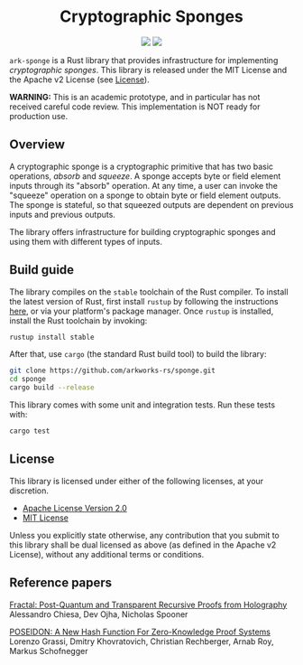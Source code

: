 <h1 align="center">Cryptographic Sponges</h1>

<p align="center">
    <a href="https://github.com/arkworks-rs/sponge/blob/master/LICENSE-APACHE">
        <img src="https://img.shields.io/badge/license-APACHE-blue.svg"></a>
    <a href="https://github.com/arkworks-rs/sponge/blob/master/LICENSE-MIT">
        <img src="https://img.shields.io/badge/license-MIT-blue.svg"></a>
</p>

`ark-sponge` is a Rust library that provides infrastructure for implementing *cryptographic sponges*. This library is released under the MIT License and the Apache v2 License (see [License](#license)).

**WARNING:** This is an academic prototype, and in particular has not received careful code review.
This implementation is NOT ready for production use.

## Overview

A cryptographic sponge is a cryptographic primitive that has two basic operations, *absorb* and *squeeze*. A sponge
accepts byte or field element inputs through its "absorb" operation. At any time, a user can invoke the "squeeze" operation on a sponge to obtain byte or field
element outputs. The sponge is stateful, so that squeezed outputs are dependent on previous inputs and previous outputs.

The library offers infrastructure for building cryptographic sponges and using them with different types of inputs.

## Build guide

The library compiles on the `stable` toolchain of the Rust compiler. To install the latest version
of Rust, first install `rustup` by following the instructions [here](https://rustup.rs/), or via
your platform's package manager. Once `rustup` is installed, install the Rust toolchain by invoking:

```bash
rustup install stable
```

After that, use `cargo` (the standard Rust build tool) to build the library:

```bash
git clone https://github.com/arkworks-rs/sponge.git
cd sponge 
cargo build --release
```

This library comes with some unit and integration tests. Run these tests with:

```bash
cargo test
```

## License

This library is licensed under either of the following licenses, at your discretion.

* [Apache License Version 2.0](LICENSE-APACHE)
* [MIT License](LICENSE-MIT)

Unless you explicitly state otherwise, any contribution that you submit to this library shall be
dual licensed as above (as defined in the Apache v2 License), without any additional terms or
conditions.

## Reference papers

[Fractal: Post-Quantum and Transparent Recursive Proofs from Holography][cos20]  
Alessandro Chiesa, Dev Ojha, Nicholas Spooner  

[POSEIDON: A New Hash Function For Zero-Knowledge Proof Systems][gkrrs19]
Lorenzo Grassi, Dmitry Khovratovich, Christian Rechberger, Arnab Roy, Markus Schofnegger

[cos20]: https://eprint.iacr.org/2019/1076
[gkrrs19]: https://eprint.iacr.org/2019/458
